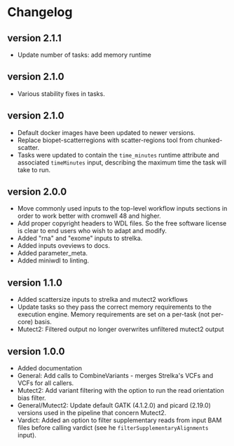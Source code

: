 Changelog
==========

<!--

Newest changes should be on top.

This document is user facing. Please word the changes in such a way
that users understand how the changes affect the new version.
-->

version 2.1.1
--------------------
+ Update number of tasks: add memory runtime

version 2.1.0
--------------------
+ Various stability fixes in tasks.

version 2.1.0
---------------------
+ Default docker images have been updated to newer versions.
+ Replace biopet-scatterregions with scatter-regions tool from chunked-scatter.
+ Tasks were updated to contain the `time_minutes` runtime attribute and
  associated `timeMinutes` input, describing the maximum time the task will
  take to run.

version 2.0.0
-----------------
+ Move commonly used inputs to the top-level workflow inputs sections in order
  to work better with cromwell 48 and higher.
+ Add proper copyright headers to WDL files. So the free software license
  is clear to end users who wish to adapt and modify.
+ Added "rna" and "exome" inputs to strelka.
+ Added inputs oveviews to docs.
+ Added parameter_meta.
+ Added miniwdl to linting.

version 1.1.0
---------------------------
+ Added scattersize inputs to strelka and mutect2 workflows
+ Update tasks so they pass the correct memory requirements to the 
  execution engine. Memory requirements are set on a per-task (not
  per-core) basis.
+ Mutect2: Filtered output no longer overwrites unfiltered mutect2 output

version 1.0.0
---------------------------
+ Added documentation
+ General: Add calls to CombineVariants - merges Strelka's VCFs and VCFs for all callers.
+ Mutect2: Add variant filtering with the option to run the read orientation bias filter.
+ General/Mutect2: Update default GATK (4.1.2.0) and picard (2.19.0) versions used in the pipeline that concern Mutect2.
+ Vardict: Added an option to filter supplementary reads from input BAM files before calling vardict (see he `filterSupplementaryAlignments` input).
